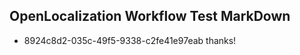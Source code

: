 ## OpenLocalization Workflow Test MarkDown
* 8924c8d2-035c-49f5-9338-c2fe41e97eab thanks!

<!--HONumber=12月16_HO3-->


